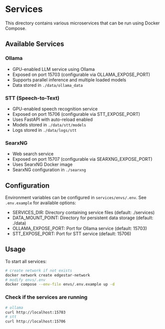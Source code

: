 # Services

This directory contains various microservices that can be run using Docker Compose.

## Available Services

### Ollama
- GPU-enabled LLM service using Ollama
- Exposed on port 15703 (configurable via OLLAMA_EXPOSE_PORT)
- Supports parallel inference and multiple loaded models
- Data stored in `./data/ollama_data`

### STT (Speech-to-Text)
- GPU-enabled speech recognition service
- Exposed on port 15706 (configurable via STT_EXPOSE_PORT)
- Uses FastAPI with auto-reload enabled
- Models stored in `./data/stt/models`
- Logs stored in `./data/logs/stt`

### SearxNG
- Web search service
- Exposed on port 15707 (configurable via SEARXNG_EXPOSE_PORT)
- Uses SearxNG Docker image
- SearxNG configuration in `./searxng`

## Configuration

Environment variables can be configured in `services/envs/.env`. See `.env.example` for available options:

- SERVICES_DIR: Directory containing service files (default: ./services)
- DATA_MOUNT_POINT: Directory for persistent data storage (default: ./data)
- OLLAMA_EXPOSE_PORT: Port for Ollama service (default: 15703)
- STT_EXPOSE_PORT: Port for STT service (default: 15706)

## Usage

To start all services:
```bash
# create network if not exists
docker network create edgestar-network
# modify envs/.env
docker compose --env-file envs/.env.example up -d
```

### Check if the services are running
```bash
# ollama
curl http://localhost:15703
# stt
curl http://localhost:15706
```